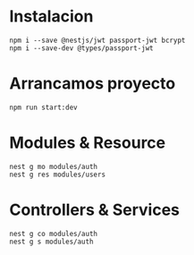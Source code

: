 # Instalacion
```
npm i --save @nestjs/jwt passport-jwt bcrypt
npm i --save-dev @types/passport-jwt
```
# Arrancamos proyecto
```
npm run start:dev
```
# Modules & Resource
```
nest g mo modules/auth
nest g res modules/users
```
# Controllers & Services
```
nest g co modules/auth
nest g s modules/auth
```